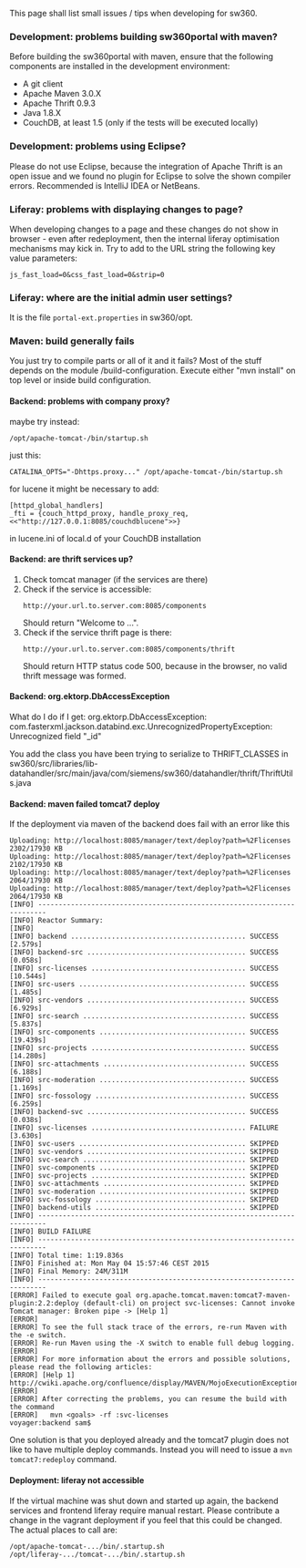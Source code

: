 This page shall list small issues / tips when developing for sw360.

### Development: problems building sw360portal with maven?

Before building the sw360portal with maven, ensure that the following components are installed in the development environment:
* A git client
* Apache Maven 3.0.X
* Apache Thrift 0.9.3
* Java 1.8.X
* CouchDB, at least 1.5 (only if the tests will be executed locally)

### Development: problems using Eclipse?

Please do not use Eclipse, because the integration of Apache Thrift is an open issue and we found no plugin for Eclipse to solve the shown compiler errors.
Recommended is IntelliJ IDEA or NetBeans.

### Liferay: problems with displaying changes to page?

When developing changes to a page and these changes do not show in browser - even after redeployment, then the internal liferay optimisation mechanisms may kick in. Try to add to the URL string the following key value parameters:

```
js_fast_load=0&css_fast_load=0&strip=0
```

### Liferay: where are the initial admin user settings?

It is the file ```portal-ext.properties``` in sw360/opt.

### Maven: build generally fails

You just try to compile parts or all of it and it fails? Most of the stuff depends on the module /build-configuration. Execute either "mvn install" on top level or inside build configuration.

#### Backend: problems with company proxy?

maybe try instead:

```
/opt/apache-tomcat-/bin/startup.sh
```
just this: 
```
CATALINA_OPTS="-Dhttps.proxy..." /opt/apache-tomcat-/bin/startup.sh
```
for lucene it might be necessary to add:
```
[httpd_global_handlers]
_fti = {couch_httpd_proxy, handle_proxy_req, <<"http://127.0.0.1:8085/couchdblucene">>}
```
in lucene.ini of local.d of your CouchDB installation

#### Backend: are thrift services up?

1. Check tomcat manager (if the services are there)
2. Check if the service is accessible:
   ```
   http://your.url.to.server.com:8085/components  
   ```
   Should return "Welcome to ...".
3. Check if the service thrift page is there:
   ```
   http://your.url.to.server.com:8085/components/thrift
   ```
   Should return HTTP status code 500, because in the browser, no valid thrift message was formed.

#### Backend: org.ektorp.DbAccessException

What do I do if I get: org.ektorp.DbAccessException: com.fasterxml.jackson.databind.exc.UnrecognizedPropertyException: Unrecognized field "_id" 

You add the class you have been trying to serialize to 
THRIFT_CLASSES in
sw360/src/libraries/lib-datahandler/src/main/java/com/siemens/sw360/datahandler/thrift/ThriftUtils.java

#### Backend: maven failed tomcat7 deploy

If the deployment via maven of the backend does fail with an error like this 

```
Uploading: http://localhost:8085/manager/text/deploy?path=%2Flicenses
2302/17930 KB   
Uploading: http://localhost:8085/manager/text/deploy?path=%2Flicenses
2102/17930 KB   
Uploading: http://localhost:8085/manager/text/deploy?path=%2Flicenses
2064/17930 KB   
Uploading: http://localhost:8085/manager/text/deploy?path=%2Flicenses
2064/17930 KB   
[INFO] ------------------------------------------------------------------------
[INFO] Reactor Summary:
[INFO] 
[INFO] backend ........................................... SUCCESS [2.579s]
[INFO] backend-src ....................................... SUCCESS [0.058s]
[INFO] src-licenses ...................................... SUCCESS [10.544s]
[INFO] src-users ......................................... SUCCESS [1.485s]
[INFO] src-vendors ....................................... SUCCESS [6.929s]
[INFO] src-search ........................................ SUCCESS [5.837s]
[INFO] src-components .................................... SUCCESS [19.439s]
[INFO] src-projects ...................................... SUCCESS [14.280s]
[INFO] src-attachments ................................... SUCCESS [6.188s]
[INFO] src-moderation .................................... SUCCESS [1.169s]
[INFO] src-fossology ..................................... SUCCESS [6.259s]
[INFO] backend-svc ....................................... SUCCESS [0.038s]
[INFO] svc-licenses ...................................... FAILURE [3.630s]
[INFO] svc-users ......................................... SKIPPED
[INFO] svc-vendors ....................................... SKIPPED
[INFO] svc-search ........................................ SKIPPED
[INFO] svc-components .................................... SKIPPED
[INFO] svc-projects ...................................... SKIPPED
[INFO] svc-attachments ................................... SKIPPED
[INFO] svc-moderation .................................... SKIPPED
[INFO] svc-fossology ..................................... SKIPPED
[INFO] backend-utils ..................................... SKIPPED
[INFO] ------------------------------------------------------------------------
[INFO] BUILD FAILURE
[INFO] ------------------------------------------------------------------------
[INFO] Total time: 1:19.836s
[INFO] Finished at: Mon May 04 15:57:46 CEST 2015
[INFO] Final Memory: 24M/311M
[INFO] ------------------------------------------------------------------------
[ERROR] Failed to execute goal org.apache.tomcat.maven:tomcat7-maven-plugin:2.2:deploy (default-cli) on project svc-licenses: Cannot invoke Tomcat manager: Broken pipe -> [Help 1]
[ERROR] 
[ERROR] To see the full stack trace of the errors, re-run Maven with the -e switch.
[ERROR] Re-run Maven using the -X switch to enable full debug logging.
[ERROR] 
[ERROR] For more information about the errors and possible solutions, please read the following articles:
[ERROR] [Help 1] http://cwiki.apache.org/confluence/display/MAVEN/MojoExecutionException
[ERROR] 
[ERROR] After correcting the problems, you can resume the build with the command
[ERROR]   mvn <goals> -rf :svc-licenses
voyager:backend sam$
```

One solution is that you deployed already and the tomcat7 plugin does not like to have multiple deploy commands. Instead you will need to issue a ```mvn tomcat7:redeploy``` command.

#### Deployment: liferay not accessible

If the virtual machine was shut down and started up again, the backend services and frontend liferay require manual restart. Please contribute a change in the vagrant deployment if you feel that this could be changed. The actual places to call are:

```
/opt/apache-tomcat-.../bin/.startup.sh
/opt/liferay-.../tomcat-.../bin/.startup.sh
``` 